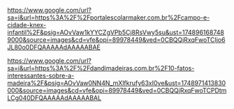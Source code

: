 https://www.google.com/url?sa=i&url=https%3A%2F%2Fportalescolarmaker.com.br%2Fcampo-e-cidade-knex-infantil%2F&psig=AOvVaw1kYYCZgVPb5Cj8RsVwy5su&ust=1748961687489000&source=images&cd=vfe&opi=89978449&ved=0CBQQjRxqFwoTCIjo6JL80o0DFQAAAAAdAAAAABAE

https://www.google.com/url?sa=i&url=https%3A%2F%2Fdandimadeiras.com.br%2F10-fatos-interessantes-sobre-a-madeira%2F&psig=AOvVaw0NN4N_mXlfkrufy63xI0ve&ust=1748971413830000&source=images&cd=vfe&opi=89978449&ved=0CBQQjRxqFwoTCPDtmLCg040DFQAAAAAdAAAAABAL